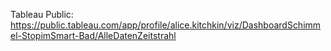 Tableau Public: https://public.tableau.com/app/profile/alice.kitchkin/viz/DashboardSchimmel-StopimSmart-Bad/AlleDatenZeitstrahl

